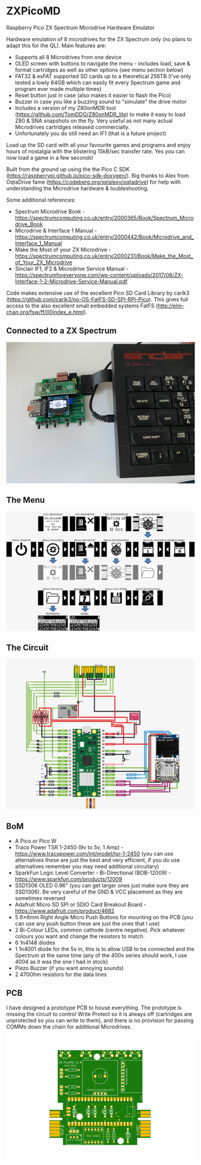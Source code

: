 # ZXPicoMD
Raspberry Pico ZX Spectrum Microdrive Hardware Emulator

Hardware emulation of 8 microdrives for the ZX Spectrum only (no plans to adapt this for the QL). Main features are:
- Supports all 8 Microdrives from one device
- OLED screen with buttons to navigate the menu - includes load, save & format cartridges as well as other options (see menu section below)
- FAT32 & exFAT supported SD cards up to a theoretical 256TB (I've only tested a lowly 64GB which can easily fit every Spectrum game and program ever made multiple times)
- Reset button just in case (also makes it easier to flash the Pico)
- Buzzer in case you like a buzzing sound to "simulate" the drive motor
- Includes a version of my Z80onMDR tool (https://github.com/TomDDG/Z80onMDR_lite) to make it easy to load Z80 & SNA snapshots on the fly. Very useful as not many actual Microdrives cartridges released commercially.
- Unfortunately you do still need an IF1 (that is a future project)

Load up the SD card with all your favourite games and programs and enjoy hours of nostalgia with the blistering 15kB/sec transfer rate. Yes you can now load a game in a few seconds!

Built from the ground up using the the Pico C SDK (https://raspberrypi.github.io/pico-sdk-doxygen/). Big thanks to Alex from OqtaDrive fame (https://codeberg.org/xelalexv/oqtadrive) for help with understanding the Microdrive hardware & toubleshooting. 

Some additional references:
- Spectrum Microdrive Book - https://spectrumcomputing.co.uk/entry/2000365/Book/Spectrum_Microdrive_Book
- Microdrive & Interface 1 Manual - https://spectrumcomputing.co.uk/entry/2000442/Book/Microdrive_and_Interface_1_Manual
- Make the Most of your ZX Microdrive - https://spectrumcomputing.co.uk/entry/2000231/Book/Make_the_Most_of_Your_ZX_Microdrive
- Sinclair IF1, IF2 & Microdrive Service Manual - https://spectrumforeveryone.com/wp-content/uploads/2017/08/ZX-Interface-1-2-Microdrive-Service-Manual.pdf

Code makes extensive use of the excellent Pico SD Card Library by carlk3 (https://github.com/carlk3/no-OS-FatFS-SD-SPI-RPi-Pico). This gives full access to the also excellent small embedded systems FatFS (http://elm-chan.org/fsw/ff/00index_e.html).

## Connected to a ZX Spectrum

![image](https://github.com/TomDDG/ZXPicoMD/blob/main/Images/connected.png "Connected")

## The Menu

![image](https://github.com/TomDDG/ZXPicoMD/blob/main/Images/menulayout.png "Menu Layout")

## The Circuit

![image](https://github.com/TomDDG/ZXPicoMD/blob/main/Images/PicoDriveZX_Circuit_v2.png "Circuit Prototype")

## BoM

- A Pico or Pico W
- Traco Power TSR 1-2450 (9v to 5v, 1 Amp) - https://www.tracopower.com/int/model/tsr-1-2450 (you can use alternatives these are just the best and very efficient, if you do use alternatives remember you may need additional circuitary)
- SparkFun Logic Level Converter - Bi-Directional (BOB-12009) - https://www.sparkfun.com/products/12009
- SSD1306 OLED 0.96" (you can get larger ones just make sure they are SSD1306). Be very careful of the GND & VCC placement as they are sometimes reversed
- Adafruit Micro SD SPI or SDIO Card Breakout Board - https://www.adafruit.com/product/4682
- 5 6×6mm Right Angle Micro Push Buttons for mounting on the PCB (you can use any push button these are just the ones that I use)
- 2 Bi-Colour LEDs, common cathode (centre negative). Pick whatever colours you want and change the resistors to match.
- 6 1n4148 diodes
- 1 1n4001 diode for the 5v in, this is to allow USB to be connected and the Spectrum at the same time (any of the 400x series should work, I use 4004 as it was the one I had in stock)
- Piezo Buzzer (if you want annoying sounds)
- 2 470Ohm resistors for the data lines

## PCB

I have designed a prototype PCB to house everything. The prototype is missing the circuit to control Write Protect so it is always off (cartridges are unprotected so you can write to them), and there is no provision for passing COMMs down the chain for additional Microdrives.

![image](https://github.com/TomDDG/ZXPicoMD/blob/main/Images/pico_md.png "PCB Prototype")
